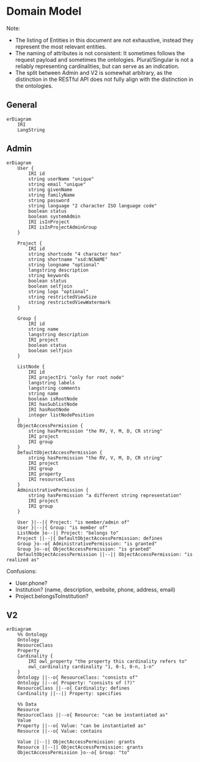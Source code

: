 # Domain Model

Note:

- The listing of Entities in this document are not exhaustive, 
  instead they represent the most relevant entities.
- The naming of attributes is not consistent: 
  It sometimes follows the request payload and sometimes the ontologies. 
  Plural/Singular is not a reliably representing cardinalities, but can serve as an indication.
- The split between Admin and V2 is somewhat arbitrary, 
  as the distinction in the RESTful API does not fully align with the distinction in the ontologies.


## General

```mermaid
erDiagram
    IRI
    LangString
```

## Admin

```mermaid
erDiagram
    User {
        IRI id
        string userName "unique"
        string email "unique"
        string givenName
        string familyName
        string password
        string language "2 character ISO language code"
        boolean status
        boolean systemAdmin
        IRI isInProject
        IRI isInProjectAdminGroup
    }

    Project {
        IRI id
        string shortcode "4 character hex"
        string shortname "xsd:NCNAME"
        string longname "optional"
        langstring description
        string keywords
        boolean status
        boolean selfjoin
        string logo "optional"
        string restrictedViewSize
        string restrictedViewWatermark
    }

    Group {
        IRI id
        string name
        langstring description
        IRI project
        boolean status
        boolean selfjoin
    }

    ListNode {
        IRI id
        IRI projectIri "only for root node"
        langstring labels
        langstring comments
        string name
        boolean isRootNode
        IRI hasSublistNode
        IRI hasRootNode
        integer listNodePosition
    }
    ObjectAccessPermission {
        string hasPermission "the RV, V, M, D, CR string"
        IRI project
        IRI group
    }
    DefaultObjectAccessPermission {
        string hasPermission "the RV, V, M, D, CR string"
        IRI project
        IRI group
        IRI property
        IRI resourceClass
    }
    AdministrativePermission {
        string hasPermission "a different string representation"
        IRI project
        IRI group
    }

    User }|--|{ Project: "is member/admin of"
    User }|--|{ Group: "is member of"
    ListNode }o--|| Project: "belongs to"
    Project ||--|{ DefaultObjectAccessPermission: defines
    Group }o--o{ AdministrativePermission: "is granted"
    Group }o--o{ ObjectAccessPermission: "is granted"
    DefaultObjectAccessPermission ||--|| ObjectAccessPermission: "is realized as"
```

Confusions:
- User.phone?
- Institution? (name, description, website, phone, address, email)
- Project.belongsToInstitution?

## V2

```mermaid
erDiagram
    %% Ontology
    Ontology
    ResourceClass
    Property
    Cardinality {
        IRI owl_property "the property this cardinality refers to"
        owl_cardinality cardinality "1, 0-1, 0-n, 1-n"
    }
    Ontology ||--o{ ResourceClass: "consists of"
    Ontology ||--o{ Property: "consists of (?)"
    ResourceClass ||--o{ Cardinality: defines
    Cardinality ||--|| Property: specifies
    
    %% Data
    Resource
    ResourceClass ||--o{ Resource: "can be instantiated as"
    Value
    Property ||--o{ Value: "can be instantiated as"
    Resource ||--o{ Value: contains

    Value ||--|| ObjectAccessPermission: grants
    Resource ||--|| ObjectAccessPermission: grants
    ObjectAccessPermission }o--o{ Group: "to"
```

